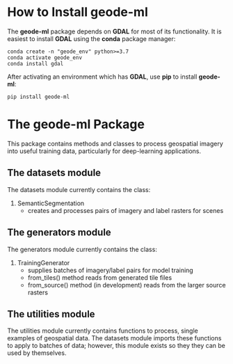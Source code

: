 How to Install **geode-ml**
====================

The **geode-ml** package depends on **GDAL** for most of its functionality. It is easiest to install **GDAL** using the
**conda** package manager:

```
conda create -n "geode_env" python>=3.7
conda activate geode_env
conda install gdal
```

After activating an environment which has **GDAL**, use **pip** to install **geode-ml**:

```
pip install geode-ml
```

The **geode-ml** Package
=================
This package contains methods and classes to process geospatial imagery into useful training data, particularly for 
deep-learning applications.

The datasets module
-------------------

The datasets module currently contains the class:

1. SemanticSegmentation
	* creates and processes pairs of imagery and label rasters for scenes

The generators module
---------------------

The generators module currently contains the class:

1. TrainingGenerator
	* supplies batches of imagery/label pairs for model training
	* from_tiles() method reads from generated tile files
	* from_source() method (in development) reads from the larger source rasters

The utilities module
--------------------

The utilities module currently contains functions to process, single examples of geospatial data. The datasets module
imports these functions to apply to batches of data; however, this module exists so they they can be used by themselves.
